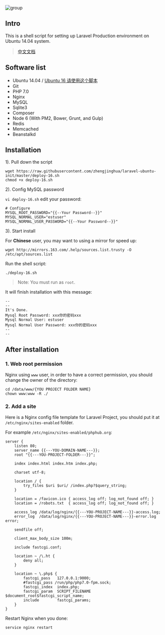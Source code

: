 
![group](https://cloud.githubusercontent.com/assets/324764/18408949/02d3cb2a-7770-11e6-96e2-54bbcfbfa1d1.png)

## Intro

This is a shell script for setting up Laravel Production environment on Ubuntu 14.04 system.

> [中文文档](https://phphub.org/topics/2814)

## Software list

* Ubuntu 14.04 / [Ubuntu 16 请使用这个脚本](https://github.com/summerblue/laravel-ubuntu-init/blob/master/deploy-16.sh)
* Git
* PHP 7.0
* Nginx
* MySQL
* Sqlite3
* Composer
* Node 6 (With PM2, Bower, Grunt, and Gulp)
* Redis
* Memcached
* Beanstalkd

## Installation

1). Pull down the script

```
wget https://raw.githubusercontent.com/zhengjinghua/laravel-ubuntu-init/master/deploy-16.sh
chmod +x deploy-16.sh
```

2). Config MySQL password

`vi deploy-16.sh` edit your password:

```
# Configure
MYSQL_ROOT_PASSWORD="{{--Your Password--}}"
MYSQL_NORMAL_USER="estuser"
MYSQL_NORMAL_USER_PASSWORD="{{--Your Password--}}"
```

3). Start install

For **Chinese** user, you may want to using a mirror for speed up:

```
wget http://mirrors.163.com/.help/sources.list.trusty -O /etc/apt/sources.list
```

Run the shell script:

```
./deploy-16.sh
```

> Note: You must run as `root`.

It will finish installation with this message:

```
--
--
It's Done.
Mysql Root Password: xxx你的密码xxx
Mysql Normal User: estuser
Mysql Normal User Password: xxx你的密码xxx
--
--
```

## After installation

### 1. Web root permission

Nginx using `www` user, in order to have a correct permission, you should change the owner of the directory:

```
cd /data/www/{YOU PROJECT FOLDER NAME}
chown www:www -R ./
```

### 2. Add a site

Here is a Nginx config file template for Laravel Project, you should put it at `/etc/nginx/sites-enabled` folder.

For example `/etc/nginx/sites-enabled/phphub.org`:

```
server {
    listen 80;
    server_name {{---YOU-DOMAIN-NAME---}};
    root "{{---YOU-PROJECT-FOLDER---}}";

    index index.html index.htm index.php;

    charset utf-8;

    location / {
        try_files $uri $uri/ /index.php?$query_string;
    }

    location = /favicon.ico { access_log off; log_not_found off; }
    location = /robots.txt  { access_log off; log_not_found off; }

    access_log /data/log/nginx/{{---YOU-PROJECT-NAME---}}-access.log;
    error_log  /data/log/nginx/{{---YOU-PROJECT-NAME---}}-error.log error;

    sendfile off;

    client_max_body_size 100m;

    include fastcgi.conf;

    location ~ /\.ht {
        deny all;
    }

    location ~ \.php$ {
        fastcgi_pass   127.0.0.1:9000;
        #fastcgi_pass /run/php/php7.0-fpm.sock;
        fastcgi_index  index.php;
        fastcgi_param  SCRIPT_FILENAME  $document_root$fastcgi_script_name;
        include        fastcgi_params;
    }
}
```

Restart Nginx when you done:

```
service nginx restart
```


